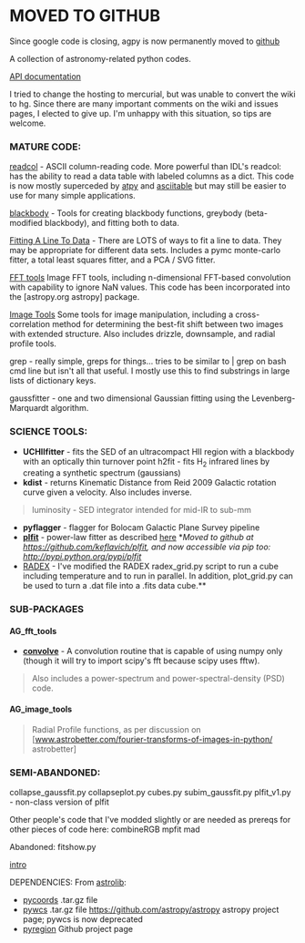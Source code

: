 # MOVED TO GITHUB #
Since google code is closing, agpy is now permanently moved to [github](http://github.com/keflavich/agpy)




A collection of astronomy-related python codes.

[API documentation](http://agpy.googlecode.com/svn/trunk/doc/html/index.html)

I tried to change the hosting to mercurial, but was unable to convert the wiki to hg.  Since there are many important comments on the wiki and issues pages, I elected to give up.  I'm unhappy with this situation, so tips are welcome.

### MATURE CODE: ###
[readcol](http://code.google.com/p/agpy/source/browse/trunk/agpy/readcol.py) - ASCII column-reading code.  More powerful than IDL's readcol: has the ability to read a data table with labeled columns as a dict.
This code is now mostly superceded by [atpy](http://atpy.github.com) and [asciitable](http://cxc.harvard.edu/contrib/asciitable/) but may still be easier to use for many simple applications.

[blackbody](https://code.google.com/p/agpy/source/browse/trunk/agpy/blackbody.py) - Tools for creating blackbody functions, greybody (beta-modified blackbody), and fitting both to data.

[Fitting A Line To Data](https://code.google.com/p/agpy/source/browse/trunk/agpy/fit_a_line.py)  - There are LOTS of ways to fit a line to data.  They may be appropriate for different data sets.  Includes a pymc monte-carlo fitter, a total least squares fitter, and a PCA / SVG fitter.

[FFT tools](https://code.google.com/p/agpy/source/browse/trunk/AG_fft_tools) Image FFT tools, including n-dimensional FFT-based convolution with capability to ignore NaN values.  This code has been incorporated into the [astropy.org astropy] package.

[Image Tools](https://code.google.com/p/agpy/source/browse/trunk/#trunk%2FAG_image_tools) Some tools for image manipulation, including a cross-correlation method for determining the best-fit shift between two images with extended structure.  Also includes drizzle, downsample, and radial profile tools.

grep - really simple, greps for things... tries to be similar to | grep on bash cmd line but isn't all that useful.  I mostly use this to find substrings in large lists of dictionary keys.

gaussfitter - one and two dimensional Gaussian fitting using the Levenberg-Marquardt algorithm.


### SCIENCE TOOLS: ###
  * **UCHIIfitter** - fits the SED of an ultracompact HII region with a blackbody with an optically thin turnover point
h2fit - fits H<sub>2</sub> infrared lines by creating a synthetic spectrum (gaussians)
  * **kdist** - returns Kinematic Distance from Reid 2009 Galactic rotation curve given a velocity.  Also includes inverse.
> luminosity - SED integrator intended for mid-IR to sub-mm
  * **pyflagger** - flagger for Bolocam Galactic Plane Survey pipeline
  * **[plfit](PowerLaw.md)** - power-law fitter as described [here](http://www.santafe.edu/~aaronc/powerlaws/)  **Moved to github at https://github.com/keflavich/plfit, and now accessible via pip too: http://pypi.python.org/pypi/plfit*
  * [RADEX](Radex.md) - I've modified the RADEX radex\_grid.py script to run a cube including temperature and to run in parallel.  In addition, plot\_grid.py can be used to turn a .dat file into a .fits data cube.**

### SUB-PACKAGES ###
#### AG\_fft\_tools ####
  * **[convolve](convolve.md)** - A convolution routine that is capable of using numpy only (though it will try to import scipy's fft because scipy uses fftw).
> Also includes a power-spectrum and power-spectral-density (PSD) code.

#### AG\_image\_tools ####
> Radial Profile functions, as per discussion on [www.astrobetter.com/fourier-transforms-of-images-in-python/ astrobetter]

### SEMI-ABANDONED: ###
collapse\_gaussfit.py
collapseplot.py
cubes.py
subim\_gaussfit.py
plfit\_v1.py - non-class version of plfit


Other people's code that I've modded slightly or are needed as prereqs for other pieces of code here:
combineRGB
mpfit
mad


Abandoned:
fitshow.py


[intro](intro.md)



DEPENDENCIES:
From [astrolib](https://trac6.assembla.com/astrolib):
  * [pycoords](http://stsdas.stsci.edu/astrolib/coords-0.37.tar.gz) .tar.gz file
  * [pywcs](http://stsdas.stsci.edu/astrolib/pywcs-1.10-4.7.tar.gz) .tar.gz file  https://github.com/astropy/astropy astropy project page; pywcs is now deprecated
  * [pyregion](http://github.com/leejjoon/pyregion) Github project page